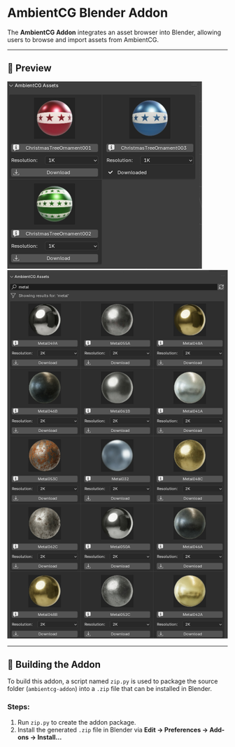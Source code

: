 # AmbientCG Blender Addon

The **AmbientCG Addon** integrates an asset browser into Blender, allowing users to browse and import assets from AmbientCG.


---

## 📸 Preview

![image info](./previewImages/1.png)
![image info](./previewImages/2.png)

---

## 🔨 Building the Addon
To build this addon, a script named `zip.py` is used to package the source folder (`ambientcg-addon`) into a `.zip` file that can be installed in Blender.

### Steps:
1. Run `zip.py` to create the addon package.
2. Install the generated `.zip` file in Blender via **Edit → Preferences → Add-ons → Install...**
